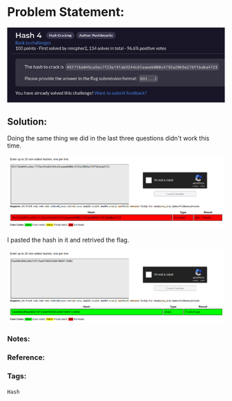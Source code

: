 # Problem Statement:
![question](https://raw.githubusercontent.com/0x41head/CTF-Writeups/main/src/DOA2021ctf/Hash%20Cracking/Hash4/ques.png)

## Solution:

Doing the same thing we did in the last three questions didn't work this time.

![nottheanswer](https://raw.githubusercontent.com/0x41head/CTF-Writeups/main/src/DOA2021ctf/Hash%20Cracking/Hash4/1.png) 

I pasted the hash in it and retrived the flag.

![flag](https://raw.githubusercontent.com/0x41head/CTF-Writeups/main/src/DOA2021ctf/Hash%20Cracking/Hash2/flag2.png)
### Notes:
### Reference:
### Tags:
`Hash` 